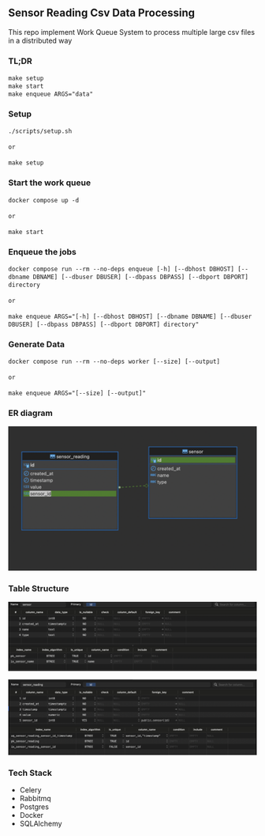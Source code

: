 ## Sensor Reading Csv Data Processing

This repo implement Work Queue System to process multiple large csv files in a distributed way

### TL;DR

```
make setup
make start
make enqueue ARGS="data"
```

### Setup

```
./scripts/setup.sh

or

make setup
```

### Start the work queue

```
docker compose up -d

or

make start
```

### Enqueue the jobs

```
docker compose run --rm --no-deps enqueue [-h] [--dbhost DBHOST] [--dbname DBNAME] [--dbuser DBUSER] [--dbpass DBPASS] [--dbport DBPORT] directory

or

make enqueue ARGS="[-h] [--dbhost DBHOST] [--dbname DBNAME] [--dbuser DBUSER] [--dbpass DBPASS] [--dbport DBPORT] directory"
```

### Generate Data

```
docker compose run --rm --no-deps worker [--size] [--output]

or

make enqueue ARGS="[--size] [--output]"
```

### ER diagram

![alt er_diagram](./docs/er_diagram.png)

### Table Structure

![alt sensor_table_structure](./docs/sensor_table_structure.png)

![alt sensor_reading_table_structure](./docs/sensor_reading_table_structure.png)

### Tech Stack

- Celery
- Rabbitmq
- Postgres
- Docker
- SQLAlchemy
